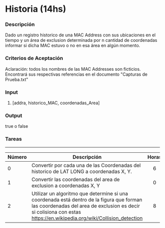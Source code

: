 # Historia (14hs)

### Descripción

 Dado un registro historico de una MAC Address con sus ubicaciones en el tiempo y un área de exclusion determinada por n cantidad de coordenadas informar si dicha MAC estuvo o no en esa área en algún momento.
### Criterios de Aceptación

Aclaración: todos los nombres de las MAC Addresses son ficticios. Encontrará sus respectivas referencias en el documento "Capturas de Prueba.txt"

### Input

1) [addra, historico_MAC, coordenadas_Area]

### Output
true o false

### Tareas
------------------------------------------------------------------------------------------------------------------


| Número | Descripción | Horas |
| ------ | ------ | :------: |
| 0 | Convertir por cada una de las Coordenadas del historico de LAT LONG a coordenadas X, Y. | 6 |
| 1 | Convertir las coordenadas del area de exclusion a coordenadas X, Y    | 0 |
| 2 | Utilizar un algoritmo que determine si una coordenada está dentro de la figura que forman las coordenadas del area de exclusion es decir si colisiona con estas https://en.wikipedia.org/wiki/Collision_detection| 8 |
